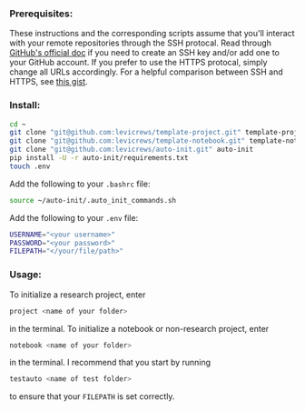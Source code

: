 ### Prerequisites:
These instructions and the corresponding scripts assume that you'll interact with your remote repositories through the SSH protocal.
Read through [GitHub's official doc](https://help.github.com/en/articles/about-ssh) if you need to create an SSH key and/or add one to your GitHub account.
If you prefer to use the HTTPS protocal, simply change all URLs accordingly.
For a helpful comparison between SSH and HTTPS, see [this gist](https://gist.github.com/grawity/4392747).

### Install:
```bash
cd ~
git clone "git@github.com:levicrews/template-project.git" template-project
git clone "git@github.com:levicrews/template-notebook.git" template-notebook
git clone "git@github.com:levicrews/auto-init.git" auto-init
pip install -U -r auto-init/requirements.txt
touch .env
```

Add the following to your `.bashrc` file:
``` bash
source ~/auto-init/.auto_init_commands.sh
```
Add the following to your `.env` file:

``` bash
USERNAME="<your username>"
PASSWORD="<your password>"
FILEPATH="</your/file/path>"
```

### Usage:
To initialize a research project, enter
```bash
project <name of your folder>
```
in the terminal.
To initialize a notebook or non-research project, enter
```bash
notebook <name of your folder>
```
in the terminal.
I recommend that you start by running

``` bash
testauto <name of test folder>
```
to ensure that your `FILEPATH` is set correctly.

